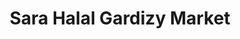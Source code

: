 ---
title: "Sara Halal Gardizy Market"
url: /taylorsville/sara-halal-gardizy-market/
shop: Supermarkt
---